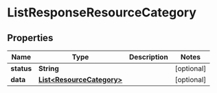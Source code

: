 

# ListResponseResourceCategory


## Properties

| Name | Type | Description | Notes |
|------------ | ------------- | ------------- | -------------|
|**status** | **String** |  |  [optional] |
|**data** | [**List&lt;ResourceCategory&gt;**](ResourceCategory.md) |  |  [optional] |



